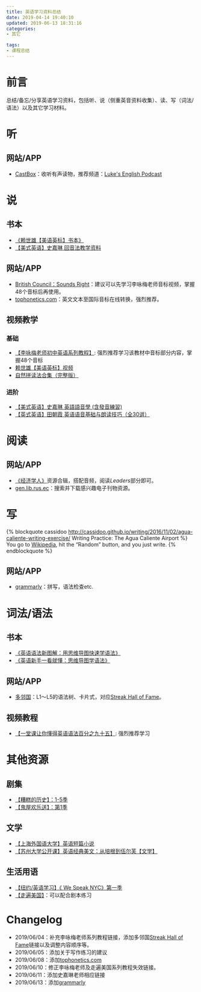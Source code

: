 ```yaml
---
title: 英语学习资料总结
date: 2019-04-14 19:40:10
updated: 2019-06-13 18:31:16
categories:
- 其它

tags:
- 课程总结
---
```

# 前言
总结/备忘/分享英语学习资料，包括听、说（侧重英音资料收集）、读、写（词法/语法）以及其它学习材料。

<!--more-->
# 听
## 网站/APP
- [CastBox](https://castbox.fm/)：收听有声读物，推荐频道：[Luke's English Podcast](https://teacherluke.co.uk/)

# 说
## 书本
- [《赖世雄【美语英标】书本》](https://book.douban.com/subject/2977637/)
- [【美式英语】史嘉琳 回音法教学资料](http://homepage.ntu.edu.tw/~karchung/miniconversations/MC.htm)

## 网站/APP
- [British Council：Sounds Right](https://www.britishcouncil.org/english/business/apps/sounds-right)：建议可以先学习李咏梅老师音标视频，掌握48个音标后再使用。
- [tophonetics.com](https://tophonetics.com/zh/)：英文文本至国际音标在线转换，强烈推荐。

## 视频教学
### 基础
- [【李咏梅老师初中英语系列教程】](https://www.bilibili.com/video/av29219586/): 强烈推荐学习该教材中音标部分内容，掌握48个音标
- [赖世雄【美语英标】视频](https://www.bilibili.com/video/av18344760)
- [自然拼读法合集（完整版）](https://www.bilibili.com/video/av8909007)

### 进阶
- [【美式英语】史嘉琳 英語語音學 (含發音練習) ](http://ocw.aca.ntu.edu.tw/ntu-ocw/ocw/cou/101S102/1)
- [【英式英语】田朝霞 英语语音基础与朗读技巧（全30讲）](https://www.bilibili.com/video/av22981167)

# 阅读
## 网站/APP
- [《经济学人》](https://www.tianfateng.cn/7399.html)资源合辑，搭配音频，阅读*Leaders*部分即可。
- [gen.lib.rus.ec](http://gen.lib.rus.ec)：搜索并下载感兴趣电子刊物资源。

# 写
{% blockquote cassidoo http://cassidoo.github.io/writing/2016/11/02/agua-caliente-writing-exercise/ Writing Practice: The Agua Caliente Airport %}
You go to [Wikipedia](https://en.wikipedia.org/), hit the “Random” button, and you just write.
{% endblockquote %}

## 网站/APP
- [grammarly](https://app.grammarly.com/)：拼写，语法检查etc.

# 词法/语法
## 书本
- [《英语语法新图解：用思维导图快速学语法》](https://book.douban.com/subject/30246892/)
- [《英语新手一看就懂：思维导图学语法》](https://book.douban.com/subject/30845258/)

## 网站/APP
- [多邻国](https://duolingo.com)：L1～L5的语法树、卡片式，对应[Streak Hall of Fame](https://duome.eu/anoni15/progress)。

## 视频教程
- [【一堂课让你懂得英语语法百分之九十五】](https://www.bilibili.com/video/av47618740): 强烈推荐学习

# 其他资源
## 剧集
- [【糟糕的历史】：1-5季](https://search.bilibili.com/pgc?keyword=%E7%B3%9F%E7%B3%95%E7%9A%84%E5%8E%86%E5%8F%B2)
- [【鬼屋欢乐送】：第1季](https://search.bilibili.com/all?keyword=%E9%AC%BC%E5%B1%8B%E6%AC%A2%E4%B9%90%E9%80%81)

## 文学
- [【上海外国语大学】英语短篇小说](https://www.bilibili.com/video/av25357215)
- [【苏州大学公开课】英语经典美文：从培根到伍尔芙【文学】](https://www.bilibili.com/video/av8729512)

## 生活用语
- [【纽约/英语学习】《 We Speak NYC》第一季](https://www.bilibili.com/video/av33128510)
- [【走遍美国】](https://www.bilibili.com/video/av11376675/)：可以配合剧本练习

# Changelog
- 2019/06/04：补充李咏梅老师系列教程链接，添加多邻国[Streak Hall of Fame](https://duome.eu/anoni15/progress)链接以及调整内容顺序等。
- 2019/06/05：添加关于写作练习的建议
- 2019/06/08：添加[tophonetics.com](https://tophonetics.com/zh/)
- 2019/06/10：修正李咏梅老师及走遍美国系列教程失效链接。
- 2019/06/11：添加史嘉琳老师相应链接
- 2019/06/13：添加[grammarly](https://app.grammarly.com/)
